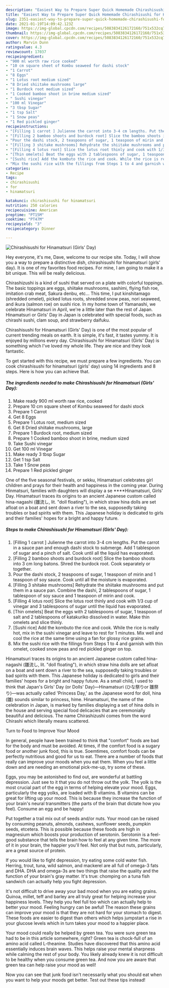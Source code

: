 ```yaml
---
description: "Easiest Way to Prepare Super Quick Homemade Chirashisushi for Hinamatsuri (Girls&amp;#39; Day)"
title: "Easiest Way to Prepare Super Quick Homemade Chirashisushi for Hinamatsuri (Girls&amp;#39; Day)"
slug: 2351-easiest-way-to-prepare-super-quick-homemade-chirashisushi-for-hinamatsuri-girls-and-39-day
date: 2021-01-19T14:09:42.123Z
image: https://img-global.cpcdn.com/recipes/5083834126172160/751x532cq70/chirashisushi-for-hinamatsuri-girls-day-recipe-main-photo.jpg
thumbnail: https://img-global.cpcdn.com/recipes/5083834126172160/751x532cq70/chirashisushi-for-hinamatsuri-girls-day-recipe-main-photo.jpg
cover: https://img-global.cpcdn.com/recipes/5083834126172160/751x532cq70/chirashisushi-for-hinamatsuri-girls-day-recipe-main-photo.jpg
author: Marvin Dunn
ratingvalue: 4.3
reviewcount: 17037
recipeingredient:
- "900 ml worth raw rice cooked"
- "10 cm square sheet of Kombu seaweed for dashi stock"
- "1 Carrot"
- "8 Eggs"
- "1 Lotus root medium sized"
- "8 Dried shiitake mushrooms large"
- "1 Burdock root medium sized"
- "1 Cooked bamboo shoot in brine medium sized"
- " Sushi vinegar"
- "100 ml Vinegar"
- "3 tbsp Sugar"
- "1 tsp Salt"
- "1 Snow peas"
- "1 Red pickled ginger"
recipeinstructions:
- "[Filling 1 carrot ] Julienne the carrot into 3-4 cm lengths. Put the carrot in a sauce pan and enough dashi stock to submerge. Add 1 tablespoon of sugar and a pinch of salt. Cook until all the liquid has evaporated."
- "[Filling 2 bamboo shoots and burdock root] Slice the bamboo shoots into 3 cm long batons. Shred the burdock root. Cook separately or together."
- "Pour the dashi stock, 2 teaspoons of sugar, 1 teaspoon of mirin and 1 teaspoon of soy sauce. Cook until all the moisture is evaporated."
- "[Filling 3 shitake mushrooms] Rehydrate the shiitake mushrooms and put them in a sauce pan. Combine the dashi, 2 tablespoons of sugar, 1 tablespoon of soy sauce and 1 teaspoon of mirin and cook."
- "[Filling 4 lotus root] Slice the lotus root thinly and cook with 1/3 cup of vinegar and 3 tablespoons of sugar until the liquid has evaporated."
- "[Thin omelets] Beat the eggs with 2 tablespoons of sugar, 1 teaspoon of salt and 2 tablespoons of katakuriko dissolved in water. Make thin omelets and slice thinly."
- "[Sushi rice] Add the kombuto the rice and cook. While the rice is really hot, mix in the sushi vinegar and leave to rest for 1 minutes. Mix well and cool the rice at the same time using a fan for glossy rice grains."
- "Mix the sushi rice with the fillings from Steps 1 to 4 and garnish with thin omelet, cooked snow peas and red pickled ginger on top."
categories:
- Recipe
tags:
- chirashisushi
- for
- hinamatsuri

katakunci: chirashisushi for hinamatsuri 
nutrition: 250 calories
recipecuisine: American
preptime: "PT15M"
cooktime: "PT47M"
recipeyield: "3"
recipecategory: Dinner

---
```



![Chirashisushi for Hinamatsuri (Girls&#39; Day)](https://img-global.cpcdn.com/recipes/5083834126172160/751x532cq70/chirashisushi-for-hinamatsuri-girls-day-recipe-main-photo.jpg)

Hey everyone, it's me, Dave, welcome to our recipe site. Today, I will show you a way to prepare a distinctive dish, chirashisushi for hinamatsuri (girls&#39; day). It is one of my favorites food recipes. For mine, I am going to make it a bit unique. This will be really delicious.

Chirashizushi is a kind of sushi that served on a plate with colorful toppings. The basic toppings are eggs, shiitake mushrooms, sashimi, flying fish roe, imitation crab meat, Sakura denbu, etc… This time, I put kinshitamago (shredded omelet), picked lotus roots, shredded snow peas, nori seaweed, and ikura (salmon roe) on sushi rice. In my home town of Yamanashi, we celebrate Hinamatsuri in April, we&#39;re a little later than the rest of Japan. Hinamatsuri or Girls&#39; Day in Japan is celebrated with special foods, such as chirashi sushi, clam soup, and strawberry daifuku.

Chirashisushi for Hinamatsuri (Girls&#39; Day) is one of the most popular of current trending meals on earth. It is simple, it's fast, it tastes yummy. It is enjoyed by millions every day. Chirashisushi for Hinamatsuri (Girls&#39; Day) is something which I've loved my whole life. They are nice and they look fantastic.


To get started with this recipe, we must prepare a few ingredients. You can cook chirashisushi for hinamatsuri (girls&#39; day) using 14 ingredients and 8 steps. Here is how you can achieve that.

<!--inarticleads1-->

##### The ingredients needed to make Chirashisushi for Hinamatsuri (Girls&#39; Day):

1. Make ready 900 ml worth raw rice, cooked
1. Prepare 10 cm square sheet of Kombu seaweed for dashi stock
1. Prepare 1 Carrot
1. Get 8 Eggs
1. Prepare 1 Lotus root, medium sized
1. Get 8 Dried shiitake mushrooms, large
1. Prepare 1 Burdock root, medium sized
1. Prepare 1 Cooked bamboo shoot in brine, medium sized
1. Take  Sushi vinegar
1. Get 100 ml Vinegar
1. Make ready 3 tbsp Sugar
1. Get 1 tsp Salt
1. Take 1 Snow peas
1. Prepare 1 Red pickled ginger


One of the five seasonal festivals, or sekku, Hinamatsuri celebrates girl children and prays for their health and happiness in the coming year. During Hinmatsuri, families with daughters will display a se ****Hinamatsuri, Girls&#39; Day. Hinamatsuri traces its origins to an ancient Japanese custom called hina-nagashi (雛流し, lit. &#34;doll floating&#34;), in which straw hina dolls are set afloat on a boat and sent down a river to the sea, supposedly taking troubles or bad spirits with them. This Japanese holiday is dedicated to girls and their families&#39; hopes for a bright and happy future. 

<!--inarticleads2-->

##### Steps to make Chirashisushi for Hinamatsuri (Girls&#39; Day):

1. [Filling 1 carrot ] Julienne the carrot into 3-4 cm lengths. Put the carrot in a sauce pan and enough dashi stock to submerge. Add 1 tablespoon of sugar and a pinch of salt. Cook until all the liquid has evaporated.
1. [Filling 2 bamboo shoots and burdock root] Slice the bamboo shoots into 3 cm long batons. Shred the burdock root. Cook separately or together.
1. Pour the dashi stock, 2 teaspoons of sugar, 1 teaspoon of mirin and 1 teaspoon of soy sauce. Cook until all the moisture is evaporated.
1. [Filling 3 shitake mushrooms] Rehydrate the shiitake mushrooms and put them in a sauce pan. Combine the dashi, 2 tablespoons of sugar, 1 tablespoon of soy sauce and 1 teaspoon of mirin and cook.
1. [Filling 4 lotus root] Slice the lotus root thinly and cook with 1/3 cup of vinegar and 3 tablespoons of sugar until the liquid has evaporated.
1. [Thin omelets] Beat the eggs with 2 tablespoons of sugar, 1 teaspoon of salt and 2 tablespoons of katakuriko dissolved in water. Make thin omelets and slice thinly.
1. [Sushi rice] Add the kombuto the rice and cook. While the rice is really hot, mix in the sushi vinegar and leave to rest for 1 minutes. Mix well and cool the rice at the same time using a fan for glossy rice grains.
1. Mix the sushi rice with the fillings from Steps 1 to 4 and garnish with thin omelet, cooked snow peas and red pickled ginger on top.


Hinamatsuri traces its origins to an ancient Japanese custom called hina-nagashi (雛流し, lit. &#34;doll floating&#34;), in which straw hina dolls are set afloat on a boat and sent down a river to the sea, supposedly taking troubles or bad spirits with them. This Japanese holiday is dedicated to girls and their families&#39; hopes for a bright and happy future. As a small child, I used to think that Japan&#39;s Girls&#39; Day (or Dolls&#39; Day)⁠—Hinamatsuri (ひな祭りor 雛祭り)⁠—was actually called &#39;Princess Day,&#39; as the Japanese word for doll, hina (雛) sounds similar to princess, hime. Hinamatsuri, the name of the celebration in Japan, is marked by families displaying a set of hina dolls in the house and serving special food delicacies that are ceremonially beautiful and delicious. The name Chirashizushi comes from the word Chirashi which literally means scattered. 

Turn to Food to Improve Your Mood


In general, people have been trained to think that "comfort" foods are bad for the body and must be avoided. At times, if the comfort food is a sugary food or another junk food, this is true. Soemtimes, comfort foods can be perfectly nutritious and good for us to eat. There are a number of foods that really can improve your moods when you eat them. When you feel a little down and are needing an emotional pick-me-up, try some of these.

Eggs, you may be astonished to find out, are wonderful at battling depression. Just see to it that you do not throw out the yolk. The yolk is the most crucial part of the egg in terms of helping elevate your mood. Eggs, particularly the egg yolks, are loaded with B vitamins. B vitamins can be great for lifting up your mood. This is because they increase the function of your brain's neural transmitters (the parts of the brain that dictate how you feel). Consume an egg and be happy!

Put together a trail mix out of seeds and/or nuts. Your mood can be raised by consuming peanuts, almonds, cashews, sunflower seeds, pumpkin seeds, etcetera. This is possible because these foods are high in magnesium which boosts your production of serotonin. Serotonin is a feel-good substance that tells the brain how to feel at any given time. The more of it in your brain, the happier you'll feel. Not only that but nuts, particularly, are a great source of protein.

If you would like to fight depression, try eating some cold water fish. Herring, trout, tuna, wild salmon, and mackerel are all full of omega-3 fats and DHA. DHA and omega-3s are two things that raise the quality and the function of your brain's gray matter. It's true: chomping on a tuna fish sandwich can actually help you fight depression. 

It's not difficult to drive away your bad mood when you are eating grains. Quinoa, millet, teff and barley are all truly great for helping increase your happiness levels. They help you feel full too which can actually help to better your mood. Feeling hungry can be awful! The reason these grains can improve your mood is that they are not hard for your stomach to digest. These foods are easier to digest than others which helps jumpstart a rise in your glucose levels which in turn takes your mood to a happier place.

Your mood could really be helped by green tea. You were sure green tea had to be in this article somewhere, right? Green tea is chock-full of an amino acid called L-theanine. Studies have discovered that this amino acid essentially induces brain waves. This helps raise your mental sharpness while calming the rest of your body. You likely already knew it is not difficult to be healthy when you consume green tea. And now you are aware that green tea can help raise your mood as well!

Now you can see that junk food isn't necessarily what you should eat when you want to help your moods get better. Test out  these tips  instead!

